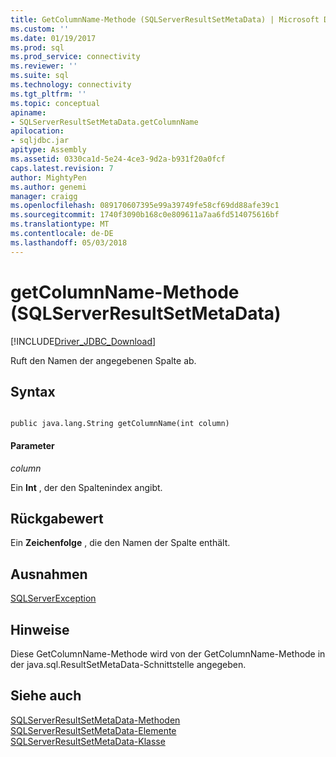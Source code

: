 ```yaml
---
title: GetColumnName-Methode (SQLServerResultSetMetaData) | Microsoft Docs
ms.custom: ''
ms.date: 01/19/2017
ms.prod: sql
ms.prod_service: connectivity
ms.reviewer: ''
ms.suite: sql
ms.technology: connectivity
ms.tgt_pltfrm: ''
ms.topic: conceptual
apiname:
- SQLServerResultSetMetaData.getColumnName
apilocation:
- sqljdbc.jar
apitype: Assembly
ms.assetid: 0330ca1d-5e24-4ce3-9d2a-b931f20a0fcf
caps.latest.revision: 7
author: MightyPen
ms.author: genemi
manager: craigg
ms.openlocfilehash: 089170607395e99a39749fe58cf69dd88afe39c1
ms.sourcegitcommit: 1740f3090b168c0e809611a7aa6fd514075616bf
ms.translationtype: MT
ms.contentlocale: de-DE
ms.lasthandoff: 05/03/2018
---
```

# <a name="getcolumnname-method-sqlserverresultsetmetadata"></a>getColumnName-Methode (SQLServerResultSetMetaData)
[!INCLUDE[Driver_JDBC_Download](../../../includes/driver_jdbc_download.md)]

  Ruft den Namen der angegebenen Spalte ab.  
  
## <a name="syntax"></a>Syntax  
  
```  
  
public java.lang.String getColumnName(int column)  
```  
  
#### <a name="parameters"></a>Parameter  
 *column*  
  
 Ein **Int** , der den Spaltenindex angibt.  
  
## <a name="return-value"></a>Rückgabewert  
 Ein **Zeichenfolge** , die den Namen der Spalte enthält.  
  
## <a name="exceptions"></a>Ausnahmen  
 [SQLServerException](../../../connect/jdbc/reference/sqlserverexception-class.md)  
  
## <a name="remarks"></a>Hinweise  
 Diese GetColumnName-Methode wird von der GetColumnName-Methode in der java.sql.ResultSetMetaData-Schnittstelle angegeben.  
  
## <a name="see-also"></a>Siehe auch  
 [SQLServerResultSetMetaData-Methoden](../../../connect/jdbc/reference/sqlserverresultsetmetadata-methods.md)   
 [SQLServerResultSetMetaData-Elemente](../../../connect/jdbc/reference/sqlserverresultsetmetadata-members.md)   
 [SQLServerResultSetMetaData-Klasse](../../../connect/jdbc/reference/sqlserverresultsetmetadata-class.md)  
  
  
